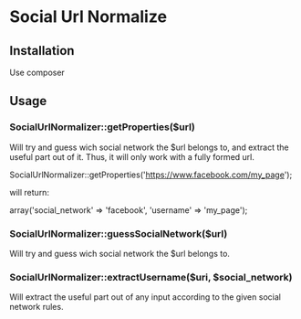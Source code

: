 # Social Url Normalize

## Installation

Use composer

## Usage

### SocialUrlNormalizer::getProperties($url)

Will try and guess wich social network the $url belongs to, and extract the useful part out of it. Thus, it will only work with a fully formed url.

SocialUrlNormalizer::getProperties('https://www.facebook.com/my_page');

will return:

array('social_network' => 'facebook', 'username' => 'my_page');

### SocialUrlNormalizer::guessSocialNetwork($url)

Will try and guess wich social network the $url belongs to.

### SocialUrlNormalizer::extractUsername($uri, $social_network)

Will extract the useful part out of any input according to the given social network rules.